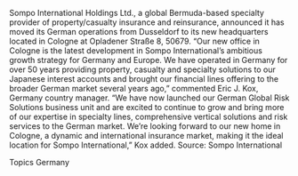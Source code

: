 Sompo International Holdings Ltd., a global Bermuda-based specialty provider of property/casualty insurance and reinsurance, announced it has moved its German operations from Dusseldorf to its new headquarters located in Cologne at Opladener Straße 8, 50679.
“Our new office in Cologne is the latest development in Sompo International’s ambitious growth strategy for Germany and Europe. We have operated in Germany for over 50 years providing property, casualty and specialty solutions to our Japanese interest accounts and brought our financial lines offering to the broader German market several years ago,” commented Eric J. Kox, Germany country manager.
“We have now launched our German Global Risk Solutions business unit and are excited to continue to grow and bring more of our expertise in specialty lines, comprehensive vertical solutions and risk services to the German market. We’re looking forward to our new home in Cologne, a dynamic and international insurance market, making it the ideal location for Sompo International,” Kox added.
Source: Sompo International

Topics
Germany
